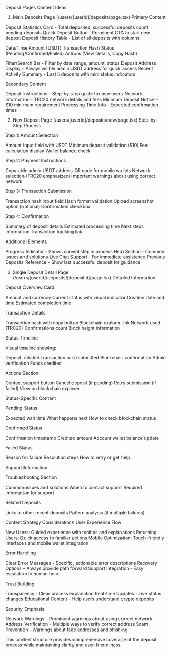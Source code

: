 Deposit Pages Content Ideas
1. Main Deposits Page (/users/[userId]/deposits/page.tsx)
Primary Content

Deposit Statistics Card - Total deposited, successful deposits count, pending deposits
Quick Deposit Button - Prominent CTA to start new deposit
Deposit History Table - List of all deposits with columns:

Date/Time
Amount (USDT)
Transaction Hash
Status (Pending/Confirmed/Failed)
Actions (View Details, Copy Hash)


Filter/Search Bar - Filter by date range, amount, status
Deposit Address Display - Always visible admin USDT address for quick access
Recent Activity Summary - Last 5 deposits with mini status indicators

Secondary Content

Deposit Instructions - Step-by-step guide for new users
Network Information - TRC20 network details and fees
Minimum Deposit Notice - $10 minimum requirement
Processing Time Info - Expected confirmation times

2. New Deposit Page (/users/[userId]/deposits/new/page.tsx)
Step-by-Step Process

Step 1: Amount Selection

Amount input field with USDT
Minimum deposit validation ($10)
Fee calculation display
Wallet balance check


Step 2: Payment Instructions

Copy-able admin USDT address
QR code for mobile wallets
Network selection (TRC20 emphasized)
Important warnings about using correct network


Step 3: Transaction Submission

Transaction hash input field
Hash format validation
Upload screenshot option (optional)
Confirmation checkbox


Step 4: Confirmation

Summary of deposit details
Estimated processing time
Next steps information
Transaction tracking link



Additional Elements

Progress Indicator - Shows current step in process
Help Section - Common issues and solutions
Live Chat Support - For immediate assistance
Previous Deposits Reference - Show last successful deposit for guidance

3. Single Deposit Detail Page (/users/[userId]/deposits/[depositId]/page.tsx)
Detailed Information

Deposit Overview Card

Amount and currency
Current status with visual indicator
Creation date and time
Estimated completion time


Transaction Details

Transaction hash with copy button
Blockchain explorer link
Network used (TRC20)
Confirmations count
Block height information


Status Timeline

Visual timeline showing:

Deposit initiated
Transaction hash submitted
Blockchain confirmation
Admin verification
Funds credited




Actions Section

Contact support button
Cancel deposit (if pending)
Retry submission (if failed)
View on blockchain explorer



Status-Specific Content

Pending Status

Expected wait time
What happens next
How to check blockchain status


Confirmed Status

Confirmation timestamp
Credited amount
Account wallet balance update


Failed Status

Reason for failure
Resolution steps
How to retry or get help



Support Information

Troubleshooting Section

Common issues and solutions
When to contact support
Required information for support


Related Deposits

Links to other recent deposits
Pattern analysis (if multiple failures)



Content Strategy Considerations
User Experience Flow

New Users: Guided experience with tooltips and explanations
Returning Users: Quick access to familiar actions
Mobile Optimization: Touch-friendly interfaces and mobile wallet integration

Error Handling

Clear Error Messages - Specific, actionable error descriptions
Recovery Options - Always provide path forward
Support Integration - Easy escalation to human help

Trust Building

Transparency - Clear process explanation
Real-time Updates - Live status changes
Educational Content - Help users understand crypto deposits

Security Emphasis

Network Warnings - Prominent warnings about using correct network
Address Verification - Multiple ways to verify correct address
Scam Prevention - Warnings about fake addresses and phishing

This content structure provides comprehensive coverage of the deposit process while maintaining clarity and user-friendliness.